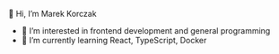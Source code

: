 👋 Hi, I’m Marek Korczak
- 👀 I’m interested in frontend development and general programming
- 🌱 I’m currently learning React, TypeScript, Docker

<!---
marekk1233211/marekk1233211 is a ✨ special ✨ repository because its `README.md` (this file) appears on your GitHub profile.
You can click the Preview link to take a look at your changes.
--->
